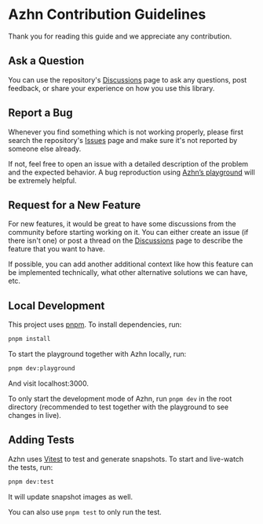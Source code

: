 # Azhn Contribution Guidelines

Thank you for reading this guide and we appreciate any contribution.

## Ask a Question

You can use the repository's [Discussions](https://github.com/ekjotsinghmakhija/azhn/discussions) page to ask any questions, post feedback, or share your experience on how you use this library.

## Report a Bug

Whenever you find something which is not working properly, please first search the repository's [Issues](https://github.com/ekjotsinghmakhija/azhn/issues) page and make sure it's not reported by someone else already.

If not, feel free to open an issue with a detailed description of the problem and the expected behavior. A bug reproduction using [Azhn’s playground](https://og-playground.ekjotsinghmakhija.app) will be extremely helpful.

## Request for a New Feature

For new features, it would be great to have some discussions from the community before starting working on it. You can either create an issue (if there isn't one) or post a thread on the [Discussions](https://github.com/ekjotsinghmakhija/azhn/discussions) page to describe the feature that you want to have.

If possible, you can add another additional context like how this feature can be implemented technically, what other alternative solutions we can have, etc.

## Local Development

This project uses [pnpm](https://pnpm.io). To install dependencies, run:

```bash
pnpm install
```

To start the playground together with Azhn locally, run:

```bash
pnpm dev:playground
```

And visit localhost:3000.

To only start the development mode of Azhn, run `pnpm dev` in the root directory (recommended to test together with the playground to see changes in live).

## Adding Tests

Azhn uses [Vitest](https://vitest.dev) to test and generate snapshots. To start and live-watch the tests, run:

```bash
pnpm dev:test
```

It will update snapshot images as well.

You can also use `pnpm test` to only run the test.
